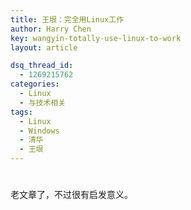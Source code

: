 ```yaml
---
title: 王垠：完全用Linux工作
author: Harry Chen
key: wangyin-totally-use-linux-to-work
layout: article

dsq_thread_id:
  - 1269215762
categories:
  - Linux
  - 与技术相关
tags:
  - Linux
  - Windows
  - 清华
  - 王垠
---
```

# 

老文章了，不过很有启发意义。

> 
